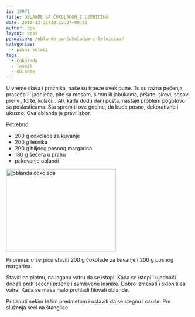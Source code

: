 ```yaml
---
id: 12971
title: OBLANDE SA ČOKOLADOM I LEŠNICIMA
date: 2019-12-31T20:15:07+00:00
author: dpk
layout: post
permalink: /oblande-sa-čokoladom-i-lešnicima/
categories:
  - posni kolači
tags:
  - čokolada
  - lešnik
  - oblande
---
```

U vreme slava i praznika, naše su trpeze uvek pune. Tu su razna pečenja, praseća ili jagnjeća, pite sa mesom, sirom ili jabukama, pršute, sirevi, sosovi prelivi, torte, kolači... Ali, kada dodu dani posta, nastaje problem pogotovo sa poslasticama. Šta spremiti ove godine, da bude posno, dekorativno i ukusno. Ova oblanda je pravi izbor.


Potrebno: 

* 200 g čokolade za kuvanje
* 200 g lešnika 
* 200 g biljnog posnog margarina
* 180 g šećera u prahu
* pakovanje oblandi

<img class="alignnone size-medium wp-image-9490" src="https://superkuvar.com/wp-content/uploads/2020/01/oblanda-cokolada.jpg" alt="oblanda cokolada" width="300" height="225">

Priprema: u šerpicu staviti 200 g čokolade za kuvanje i 200 g posnog margarina. 

Staviti na plotnu, na laganu vatru da se istopi. Kada se istopi i ujednači dodati prah šećer i pržene i samlevene lešnike. Dobro izmešati i skloniti sa vatre. Kada se masa malo prohladi filovati oblande. 

Pritisnuti nekim težim predmetom i ostaviti da se stegnu i osuše. Pre služenja seći na štanglice.
